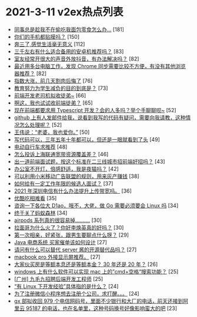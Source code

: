 # 2021-3-11 v2ex热点列表

+ [同事总是趁我不在偷吃我面包零食怎么办...](https://www.v2ex.com/t/760596#reply181) [181]
+ [你们的手机都贴膜吗？](https://www.v2ex.com/t/760554#reply150) [150]
+ [奔三了,感觉生活毫无意义](https://www.v2ex.com/t/760696#reply112) [112]
+ [三千左右有什么适合备用的安卓机推荐吗？](https://www.v2ex.com/t/760533#reply83) [83]
+ [室友经常开很大的声音外放抖音，有办法解决吗？](https://www.v2ex.com/t/760592#reply82) [82]
+ [最近用多台电脑工作，发现 Chrome 同步需要比较不方便，有没有其他浏览器推荐？](https://www.v2ex.com/t/760669#reply82) [82]
+ [指数大涨，前几天割肉后悔了](https://www.v2ex.com/t/760603#reply76) [76]
+ [教育努力为学生减负的目的到底是？](https://www.v2ex.com/t/760714#reply73) [73]
+ [前端开发老司机拟收徒弟~](https://www.v2ex.com/t/760701#reply66) [66]
+ [啊这，我也试试收前端徒弟？](https://www.v2ex.com/t/760721#reply65) [65]
+ [现在前端都要求用 Typescript 开发？会的人多吗？举个手聊聊呗~](https://www.v2ex.com/t/760708#reply52) [52]
+ [github 上有人发邮件给我，说看到我写的代码有疑问，需要向我请教，这种情况怎么处理呢？](https://www.v2ex.com/t/760555#reply52) [52]
+ [王伟说：“老婆，我也爱你。”](https://www.v2ex.com/t/760530#reply50) [50]
+ [写代码可以，三年五年十年都可以，但还是一眼就看到了头](https://www.v2ex.com/t/760599#reply49) [49]
+ [电动自行车求推荐](https://www.v2ex.com/t/760545#reply48) [48]
+ [怎么投诉上海联通宽带资源覆盖差？](https://www.v2ex.com/t/760587#reply46) [46]
+ [出一道前端面试题，按这个标准在二三线城市招前端好招吗？](https://www.v2ex.com/t/760690#reply43) [43]
+ [办公室不开灯，倍感舒适，我是夜猫吗？](https://www.v2ex.com/t/760572#reply42) [42]
+ [可以利用小米移动广告联盟的规则，用来灰产赚钱](https://www.v2ex.com/t/760698#reply38) [38]
+ [如何给有一定工作年限的候选人面试？](https://www.v2ex.com/t/760686#reply37) [37]
+ [2021 年深圳电信有什么办法提升上传带宽吗。](https://www.v2ex.com/t/760551#reply36) [36]
+ [优酷吃相难看](https://www.v2ex.com/t/760600#reply35) [35]
+ [咨询一下各位大 D1ao，哦不，大佬，做 Go 需要必须要会 Linux 吗](https://www.v2ex.com/t/760750#reply34) [34]
+ [终于关了蚂蚁森林](https://www.v2ex.com/t/760769#reply34) [34]
+ [airpods 系列真的很容易掉..........](https://www.v2ex.com/t/760597#reply30) [30]
+ [拉面哥为什么火了？你好李焕英真的好吗？](https://www.v2ex.com/t/760611#reply30) [30]
+ [第一次相亲，好紧张，跟男生要聊点什么呀？](https://www.v2ex.com/t/760780#reply29) [29]
+ [Java 电商系统 买家催单该如何设计](https://www.v2ex.com/t/760694#reply27) [27]
+ [请问有什么可以替代 server 酱的开源替代品吗？](https://www.v2ex.com/t/760749#reply27) [27]
+ [macbook pro 外接显示屏推荐。](https://www.v2ex.com/t/760557#reply27) [27]
+ [大家伙买房是等额本息还是等额本金？ 30 年还是 20 年？](https://www.v2ex.com/t/760653#reply26) [26]
+ [windows 上有什么软件可以实现 mac 上的”cmd+空格“搜索功能？](https://www.v2ex.com/t/760691#reply25) [25]
+ [[广州] 九毛九招聘后端开发工程师](https://www.v2ex.com/t/760539#reply25) [25]
+ [“有 Linux 下开发经验”具体指的是什么？](https://www.v2ex.com/t/760618#reply24) [24]
+ [为了注册微信小程序想去注册个公司，求打醒。。。](https://www.v2ex.com/t/760800#reply24) [24]
+ [gx 部拟收回 979 个电信网码号，里面不少银行和大厂的电话，前天还接到阿里云 95187 的电话，也在名单里，这种号码换号好像影响蛮大的吧](https://www.v2ex.com/t/760535#reply23) [23]
